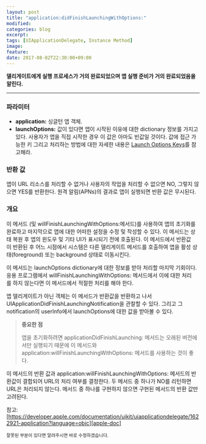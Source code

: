 ```yaml
---
layout: post
title: "application:didFinishLaunchingWithOptions:"
modified:
categories: blog
excerpt:
tags: [UIApplicationDelegate, Instance Method]
image:
feature:
date: 2017-08-02T22:30:00+09:00
---
```


**델리게이트에게 실행 프로세스가 거의 완료되었으며 앱 실행 준비가 거의 완료되었음을 알린다.**

---

### 파라미터
 - **application:** 싱글턴 앱 객체.
 - **launchOptions:** 값이 있다면 앱이 시작된 이유에 대한 dictionary 정보를 가지고 있다. 사용자가 앱을 직접 시작한 경우 이 값은 아마도 빈값일 것이다. 값에 접근 가능한 키 그리고 처리하는 방법에 대한 자세한 내용은 [Launch Options Keys][Launch Options Keys]를 참고해라.

### 반환 값
앱이 URL 리소스를 처리할 수 ​​없거나 사용자의 작업을 처리할 수 없으면 NO, 그렇지 않으면 YES를 반환한다. 원격 알림(APNs)의 결과로 앱이 실행되면 반환 값은 무시된다.

### 개요
이 메서드 (및 willFinishLaunchingWithOptions:메서드)를 사용하여 앱의 초기화를 완료하고 마지막으로 앱에 대한 어떠한 설정을 수정 및 작성할 수 있다. 이 메서드는 상태 복원 후 앱의 윈도우 및 기타 UI가 표시되기 전에 호출된다. 이 메서드에서 반환값이 반환된 후 어느 시점에서 시스템은 다른 델리게이트 메서드를 호출하여 앱을 활성 상태(foreground) 또는 background 상태로 이동시킨다.

이 메서드는 launchOptions dictionary에 대한 정보를 받아 처리할 마지막 기회이다. 응용 프로그램에서 willFinishLaunchingWithOptions: 메서드에서 이에 대한 처리를 하지 않는다면 이 메서드에서 적절한 처리를 해야 한다.

앱 델리게이트가 아닌 객체는 이 메서드가 반환값을 반환하고 나서 UIApplicationDidFinishLaunchingNotification을 관찰할 수 있다. 그리고 그 notification의 userInfo에서 launchOptions에 대한 값을 받아볼 수 있다.

> **중요한 점**
>
> 앱을 초기화하려면 applicationDidFinishLaunching: 메서드는 오래된 버전에서만 실행되기 때문에 이 메서드와application:willFinishLaunchingWithOptions: 메서드를 사용하는 것이 좋다.

이 메서드의 반환 값과 application:willFinishLaunchingWithOptions: 메서드의 반환값이 결합되어 URL의 처리 여부를 결정한다. 두 메서드 중 하나가 NO를 리턴하면 URL은 처리되지 않는다. 메서드 중 하나를 구현하지 않으면 구현된 메서드의 반환 값만 고려된다.

참고: [https://developer.apple.com/documentation/uikit/uiapplicationdelegate/1622921-application?language=objc][apple-doc]

<sub>잘못된 부분이 있다면 알려주시면 바로 수정하겠습니다.</sub>

[Launch Options Keys]: https://developer.apple.com/documentation/uikit/uiapplicationdelegate/launch_options_keys?language=objc

[apple-doc]: https://developer.apple.com/documentation/uikit/uiapplicationdelegate/1622921-application?language=objc